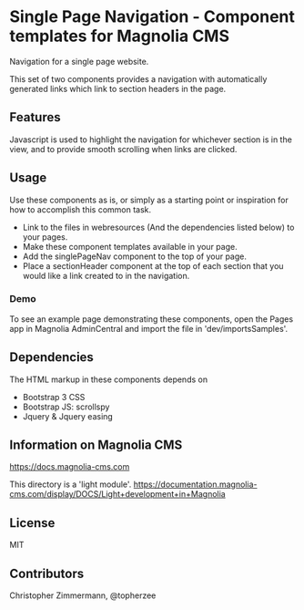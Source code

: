 # Single Page Navigation - Component templates for Magnolia CMS #

Navigation for a single page website.

This set of two components provides a navigation with automatically generated links which link to section headers in the page.

## Features ##
Javascript is used to highlight the navigation for whichever section is in the view,
and to provide smooth scrolling when links are clicked.

## Usage ##
Use these components as is, or simply as a starting point or inspiration for how to accomplish this common task.

* Link to the files in webresources (And the dependencies listed below) to your pages.
* Make these component templates available in your page.
* Add the singlePageNav component to the top of your page.
* Place a sectionHeader component at the top of each section that you would like a link created to in the navigation.

### Demo ###
To see an example page demonstrating these components, open the Pages app in Magnolia AdminCentral and import the file in 'dev/importsSamples'.

## Dependencies ##
The HTML markup in these components depends on
* Bootstrap 3 CSS
* Bootstrap JS: scrollspy
* Jquery & Jquery easing


## Information on Magnolia CMS
https://docs.magnolia-cms.com

This directory is a 'light module'.
https://documentation.magnolia-cms.com/display/DOCS/Light+development+in+Magnolia

## License

MIT

## Contributors

Christopher Zimmermann, @topherzee
